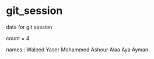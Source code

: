 # git_session
data for git session



count = 4

names :
Waleed Yaser
Mohammed Ashour
Alaa
Aya Ayman
